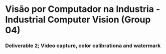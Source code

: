 # Visão por Computador na Industria - Industrial Computer Vision (Group 04)

### Deliverable 2; Video capture, color calibrationa and watermark

